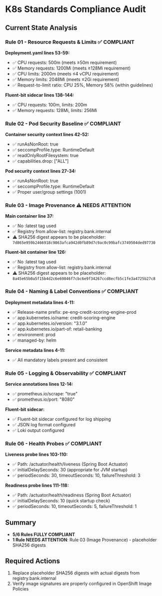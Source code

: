 # K8s Standards Compliance Audit

## Current State Analysis

### Rule 01 - Resource Requests & Limits ✅ COMPLIANT
**Deployment.yaml lines 53-59:**
- ✅ CPU requests: 500m (meets ≥50m requirement)
- ✅ Memory requests: 1200Mi (meets ≥128Mi requirement) 
- ✅ CPU limits: 2000m (meets ≤4 vCPU requirement)
- ✅ Memory limits: 2048Mi (meets ≤2Gi requirement)
- ✅ Request-to-limit ratio: CPU 25%, Memory 58% (within guidelines)

**Fluent-bit sidecar lines 138-144:**
- ✅ CPU requests: 100m, limits: 200m
- ✅ Memory requests: 128Mi, limits: 256Mi

### Rule 02 - Pod Security Baseline ✅ COMPLIANT
**Container security context lines 42-52:**
- ✅ runAsNonRoot: true
- ✅ seccompProfile.type: RuntimeDefault
- ✅ readOnlyRootFilesystem: true
- ✅ capabilities.drop: ["ALL"]

**Pod security context lines 27-34:**
- ✅ runAsNonRoot: true
- ✅ seccompProfile.type: RuntimeDefault
- ✅ Proper user/group settings (1001)

### Rule 03 - Image Provenance ⚠️ NEEDS ATTENTION
**Main container line 37:**
- ✅ No :latest tag used
- ✅ Registry from allow-list: registry.bank.internal
- ⚠️ SHA256 digest appears to be placeholder: `7d865e959b2466918c9863afca942d0fb89d7c9ac0c99bafc3749504ded97730`

**Fluent-bit container line 126:**
- ✅ No :latest tag used
- ✅ Registry from allow-list: registry.bank.internal
- ⚠️ SHA256 digest appears to be placeholder: `8a45e65b0a5f15b4d2c6e69846f7cbc6e9f34267ccd8ecfb5c1fe3a4725b27c8`

### Rule 04 - Naming & Label Conventions ✅ COMPLIANT
**Deployment metadata lines 4-11:**
- ✅ Release-name prefix: pe-eng-credit-scoring-engine-prod
- ✅ app.kubernetes.io/name: credit-scoring-engine
- ✅ app.kubernetes.io/version: "3.1.0"
- ✅ app.kubernetes.io/part-of: retail-banking
- ✅ environment: prod
- ✅ managed-by: helm

**Service metadata lines 4-11:**
- ✅ All mandatory labels present and consistent

### Rule 05 - Logging & Observability ✅ COMPLIANT
**Service annotations lines 12-14:**
- ✅ prometheus.io/scrape: "true"
- ✅ prometheus.io/port: "8080"

**Fluent-bit sidecar:**
- ✅ Fluent-bit sidecar configured for log shipping
- ✅ JSON log format configured
- ✅ Loki output configured

### Rule 06 - Health Probes ✅ COMPLIANT
**Liveness probe lines 103-110:**
- ✅ Path: /actuator/health/liveness (Spring Boot Actuator)
- ✅ initialDelaySeconds: 30 (appropriate for JVM startup)
- ✅ periodSeconds: 30, timeoutSeconds: 10, failureThreshold: 3

**Readiness probe lines 111-118:**
- ✅ Path: /actuator/health/readiness (Spring Boot Actuator)
- ✅ initialDelaySeconds: 10 (quick startup check)
- ✅ periodSeconds: 10, timeoutSeconds: 5, failureThreshold: 1

## Summary
- **5/6 Rules FULLY COMPLIANT**
- **1 Rule NEEDS ATTENTION**: Rule 03 (Image Provenance) - placeholder SHA256 digests

## Required Actions
1. Replace placeholder SHA256 digests with actual digests from registry.bank.internal
2. Verify image signatures are properly configured in OpenShift Image Policies
